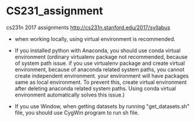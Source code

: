 # CS231_assignment
cs231n 2017 assignments
http://cs231n.stanford.edu/2017/syllabus


* when working locally, using virtual environment is recommended.
- If you installed python with Anaconda, you should use conda virtual environment
(ordinary virtualenv package not recommended, because of system path issue. if you use virtualenv package and create virtual environment, because of anaconda related system paths, you cannot create independent environment. your environment will have packages same as local environment. To prevent this, create virtual environment after deleting anaconda related system paths. Using conda virtual environment automatically solves this issue.)

- If you use Window, when getting datasets by running "get_datasets.sh" file, you should use CygWin program to run sh file.
